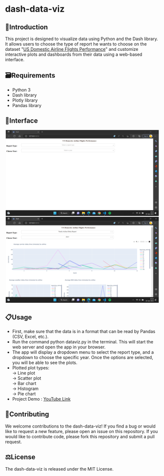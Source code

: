 # dash-data-viz

## 🎫Introduction
This project is designed to visualize data using Python and the Dash library. It allows users to choose the type of report he wants to choose on the dataset "[US Domestic Airline Flights Performance](https://drive.google.com/file/d/1aptHLkiJyIfXTrVRSmcEk_JoiyVFGZU-/view?usp=sharing)" and customize interactive plots and dashboards from their data using a web-based interface.

## 🗃️Requirements
- Python 3
- Dash library
- Plotly library
- Pandas library

## 🎏Interface

<p align="center">
    <img src = "/Interface/Interface1.png" width = 500>
    <img src = "/Interface/Interface2.png" width = 500>
</p>

## 📋Usage
- First, make sure that the data is in a format that can be read by Pandas (CSV, Excel, etc.).
- Run the command python dataviz.py in the terminal. This will start the web server and open the app in your browser.
- The app will display a dropdown menu to select the report type, and a dropdown to choose the specific year. Once the options are selected, you will be able to see the plots.
- Plotted plot types: <br>
-> Line plot <br>
-> Scatter plot <br>
-> Bar chart <br>
-> Histogram <br>
-> Pie chart <br>
- Project Demo : [YouTube Link](https://youtu.be/XIcAu-ZB8Wg)

## 📍Contributing
We welcome contributions to the dash-data-viz! If you find a bug or would like to request a new feature, please open an issue on this repository. If you would like to contribute code, please fork this repository and submit a pull request.

## ⚖️License
The dash-data-viz is released under the MIT License.
